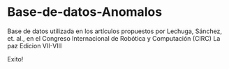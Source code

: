 # Base-de-datos-Anomalos
Base de datos utilizada en los artículos propuestos por Lechuga, Sánchez, et. al., en el Congreso Internacional de Robótica y Computación (CIRC) La paz Edicion VII-VIII

Exito!
